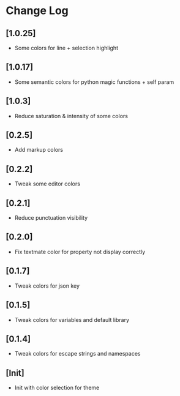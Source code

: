 # Change Log

## [1.0.25]

- Some colors for line + selection highlight

## [1.0.17]

- Some semantic colors for python magic functions + self param

## [1.0.3]

- Reduce saturation & intensity of some colors

## [0.2.5]

- Add markup colors

## [0.2.2]

- Tweak some editor colors

## [0.2.1]

- Reduce punctuation visibility

## [0.2.0]

- Fix textmate color for property not display correctly

## [0.1.7]

- Tweak colors for json key

## [0.1.5]

- Tweak colors for variables and default library

## [0.1.4]

- Tweak colors for escape strings and namespaces

## [Init]

- Init with color selection for theme

